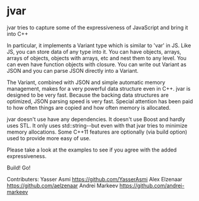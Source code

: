 jvar
====
jvar tries to capture some of the expressiveness of JavaScript and bring it into C++

In particular, it implements a Variant type which is similar to 'var' in JS.  Like JS, you can store data of any type into it.  You can have objects, arrays, arrays of objects, objects with arrays, etc and nest them to any level.   You can even have function objects with closure.   You can write out Variant as JSON and you can parse JSON directly into a Variant.

The Variant, combined with JSON and simple automatic memory management, makes for a very powerful data structure even in C++.
jvar is designed to be very fast.  Because the backing data structures are optimized, JSON parsing speed is very fast.   Special attention has been paid to how often things are copied and how often memory is allocated.

jvar doesn't use have any dependencies.  It doesn't use Boost and hardly uses STL.  It only uses std::string--but even with that jvar tries to minimize memory allocations.  Some C++11 features are optionally (via build option) used to provide more easy of use.
 
Please take a look at the examples to see if you agree with the added expressiveness.

Build! Go!


Contributers:
Yasser Asmi     https://github.com/YasserAsmi
Alex Elzenaar   https://github.com/aelzenaar
Andrei Markeev  https://github.com/andrei-markeev
